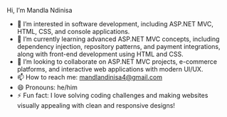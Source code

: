 Hi, I’m Mandla Ndinisa
- 👀 I’m interested in software development, including ASP.NET MVC, HTML, CSS, and console applications.  
- 🌱 I’m currently learning advanced ASP.NET MVC concepts, including dependency injection, repository patterns, and payment integrations, along with front-end development using HTML and CSS.  
- 💞️ I’m looking to collaborate on ASP.NET MVC projects, e-commerce platforms, and interactive web applications with modern UI/UX.  
- 📫 How to reach me: mandlandinisa4@gmail.com
- 😄 Pronouns:  he/him 
- ⚡ Fun fact: I love solving coding challenges and making websites visually appealing with clean and responsive designs!
